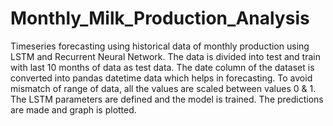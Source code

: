 # Monthly_Milk_Production_Analysis
Timeseries forecasting using historical data of monthly production using LSTM and Recurrent Neural Network.
The data is divided into test and train with last 10 months of data as test data.
The date column of the dataset is converted into pandas datetime data which helps in forecasting.
To avoid mismatch of range of data, all the values are scaled between values 0 & 1.
The LSTM parameters are defined and the model is trained.
The predictions are made and graph is plotted.
